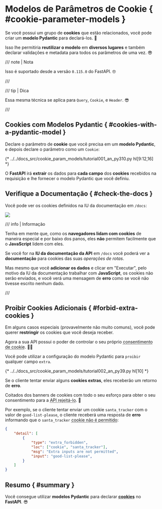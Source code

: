 # Modelos de Parâmetros de Cookie { #cookie-parameter-models }

Se você possui um grupo de **cookies** que estão relacionados, você pode criar um **modelo Pydantic** para declará-los. 🍪

Isso lhe permitiria **reutilizar o modelo** em **diversos lugares** e também declarar validações e metadata para todos os parâmetros de uma vez. 😎

/// note | Nota

Isso é suportado desde a versão `0.115.0` do FastAPI. 🤓

///

/// tip | Dica

Essa mesma técnica se aplica para `Query`, `Cookie`, e `Header`. 😎

///

## Cookies com Modelos Pydantic { #cookies-with-a-pydantic-model }

Declare o parâmetro de **cookie** que você precisa em um **modelo Pydantic**, e depois declare o parâmetro como um `Cookie`:

{* ../../docs_src/cookie_param_models/tutorial001_an_py310.py hl[9:12,16] *}

O **FastAPI** irá **extrair** os dados para **cada campo** dos **cookies** recebidos na requisição e lhe fornecer o modelo Pydantic que você definiu.

## Verifique a Documentação { #check-the-docs }

Você pode ver os cookies definidos na IU da documentação em `/docs`:

<div class="screenshot">
<img src="/img/tutorial/cookie-param-models/image01.png">
</div>

/// info | Informação

Tenha em mente que, como os **navegadores lidam com cookies** de maneira especial e por baixo dos panos, eles **não** permitem facilmente que o **JavaScript** lidem com eles.

Se você for na **IU da documentação da API** em `/docs` você poderá ver a **documentação** para cookies das suas *operações de rotas*.

Mas mesmo que você **adicionar os dados** e clicar em "Executar", pelo motivo da IU da documentação trabalhar com **JavaScript**, os cookies não serão enviados, e você verá uma mensagem de **erro** como se você não tivesse escrito nenhum dado.

///

## Proibir Cookies Adicionais { #forbid-extra-cookies }

Em alguns casos especiais (provavelmente não muito comuns), você pode querer **restringir** os cookies que você deseja receber.

Agora a sua API possui o poder de controlar o seu próprio <abbr title="Isso é uma brincadeira, só por precaução. Isso não tem nada a ver com consentimentos de cookies, mas é engraçado que até a API consegue rejeitar os coitados dos cookies. Coma um biscoito. 🍪">consentimento de cookie</abbr>. 🤪🍪


 Você pode utilizar a configuração do modelo Pydantic para `proibir` qualquer campo `extra`.


{* ../../docs_src/cookie_param_models/tutorial002_an_py39.py hl[10] *}

Se o cliente tentar enviar alguns **cookies extras**, eles receberão um retorno de **erro**.

Coitados dos banners de cookies com todo o seu esforço para obter o seu consentimento para a <abbr title="Isso é uma outra piada. Não preste atenção em mim. Beba um café com o seu cookie. ☕">API rejeitá-lo</abbr>. 🍪

Por exemplo, se o cliente tentar enviar um cookie `santa_tracker` com o valor de `good-list-please`, o cliente receberá uma resposta de **erro** informando que o `santa_tracker` <abbr title="O papai noel desaprova a falta de biscoitos. 🎅 Ok, chega de piadas com os cookies.">cookie não é permitido</abbr>:

```json
{
    "detail": [
        {
            "type": "extra_forbidden",
            "loc": ["cookie", "santa_tracker"],
            "msg": "Extra inputs are not permitted",
            "input": "good-list-please",
        }
    ]
}
```

## Resumo { #summary }

Você consegue utilizar **modelos Pydantic** para declarar <abbr title="Coma um último biscoito antes de você ir embora. 🍪">**cookies**</abbr> no **FastAPI**. 😎
